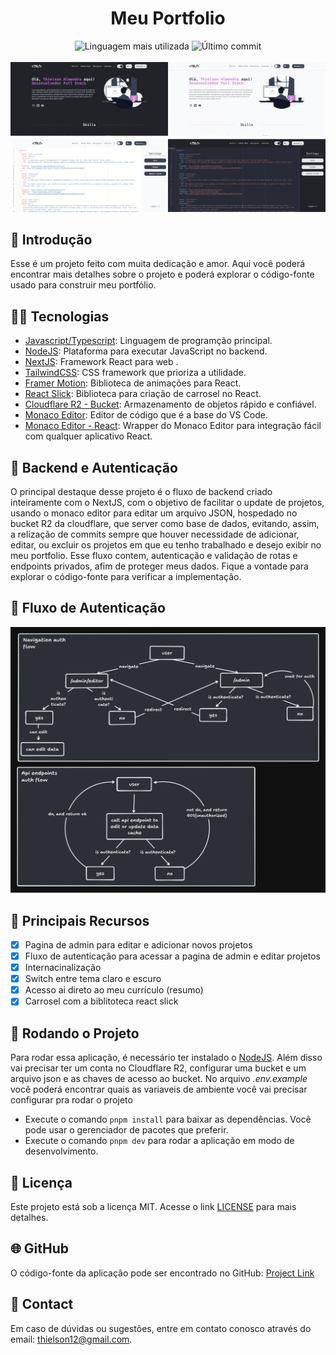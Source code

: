
<div align='center'>
	<h1>Meu Portfolio</h1>
	<img src='https://img.shields.io/github/languages/top/BetaTH/picpay-challenge' alt='Linguagem mais utilizada' />
	<img src='https://img.shields.io/github/last-commit/BetaTH/picpay-challenge' alt='Último commit' />
</div>
<br>
<div align='center'>
	<img src='.github/my-portfolio-preview.png' alt='Project Preview' />
</div>

## 🚀 Introdução
Esse é um projeto feito com muita dedicação e amor. Aqui você poderá encontrar mais detalhes sobre o projeto e poderá explorar o código-fonte usado para construir meu portfólio.

## 👨‍💻 Tecnologias

- [Javascript/Typescript](https://developer.mozilla.org/pt-BR/docs/Web/JavaScript): Linguagem de programção principal.
- [NodeJS](https://nodejs.org/en): Plataforma para executar JavaScript no backend.
- [NextJS](https://nextjs.org/): Framework React para web .
- [TailwindCSS](https://tailwindcss.com/): CSS framework que prioriza a utilidade.
- [Framer Motion](https://www.framer.com/motion/): Biblioteca de animações para React.
- [React Slick](https://react-slick.neostack.com/): Biblioteca para criação de carrosel no React.
- [Cloudflare R2 - Bucket](https://developers.cloudflare.com/r2/): Armazenamento de objetos rápido e confiável.
- [Monaco Editor](https://microsoft.github.io/monaco-editor/): Editor de código que é a base do VS Code.
- [Monaco Editor - React](https://www.npmjs.com/package/@monaco-editor/react): Wrapper do Monaco Editor para integração fácil com qualquer aplicativo React.

<!-- Patterns Highlights -->
## 🔄 Backend e Autenticação

O principal destaque desse projeto é o fluxo de backend criado inteiramente com o NextJS, com o objetivo de facilitar o update de projetos, usando o monaco editor para editar um arquivo JSON, hospedado no bucket R2 da cloudflare, que server como base de dados, evitando, assim, a relização de commits sempre que houver necessidade de adicionar, editar, ou excluir os projetos em que eu tenho trabalhado e desejo exibir no meu portfolio. Esse fluxo contem, autenticação e validação de rotas e endpoints privados, afim de proteger meus dados. Fique a vontade para explorar o código-fonte para verificar a implementação.

## 📝 Fluxo de Autenticação
<div align='left'>
	<img src='.github/auth-flow.png' alt='Auth Flow' />
</div>
<!-- Patterns Highlights -->


## 🎯 Principais Recursos

- [x] Pagina de admin para editar e adicionar novos projetos
- [x] Fluxo de autenticação para acessar a pagina de admin e editar projetos
- [x] Internacinalização
- [x] Switch entre tema claro e escuro
- [x] Acesso ai direto ao meu currículo (resumo)
- [x] Carrosel com a biblitoteca react slick

## 🔧 Rodando o Projeto

Para rodar essa aplicação, é necessário ter instalado o [NodeJS](https://nodejs.org/en). Além disso vai precisar ter um conta no Cloudflare R2, configurar uma bucket e um arquivo json e as chaves de acesso ao bucket. No arquivo *.env.example* você poderá encontrar quais as variaveis de ambiente você vai precisar configurar pra rodar o projeto 

- Execute o comando `pnpm install` para baixar as dependências. Você pode usar o gerenciador de pacotes que preferir.
- Execute o comando `pnpm dev` para rodar a aplicação em modo de desenvolvimento.


## 📄 Licença

Este projeto está sob a licença MIT. Acesse o link [LICENSE](https://mit-license.org/) para mais detalhes.

## 🌐 GitHub

O código-fonte da aplicação pode ser encontrado no GitHub: [Project Link](https://github.com/BetaTH?tab=repositories)

## 📧 Contact

Em caso de dúvidas ou sugestões, entre em contato conosco através do email: [thielson12@gmail.com](mailto:thielson12@gmail.com).
